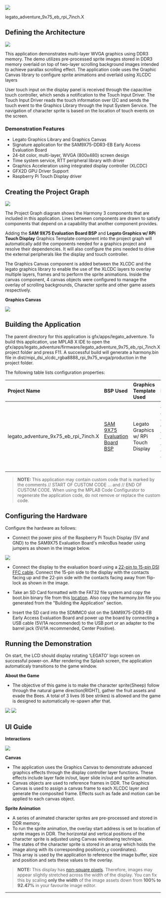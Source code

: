 
![](../../../../images/mhgs.png)

legato_adventure_9x75_eb_rpi_7inch.X

Defining the Architecture
-------------------------

![](../../../../images/legato_sam9x75_single_buffer_arch_mipi.png)

This application demonstrates multi-layer WVGA graphics using DDR3 memory.
The demo utilizes pre-processed sprite images stored in DDR3 memory overlaid on top of two-layer scrolling background images intended to achieve parallax scrolling effect. The application code uses the Graphic Canvas library to configure sprite animations and overlaid using XLCDC layers

User touch input on the display panel is received through the capacitive touch controller, which sends a notification to the Touch Input Driver. The Touch Input Driver reads the touch information over I2C and sends the touch event to the Graphics Library through the Input System Service. The navigation of character sprite is based on the location of touch events on the screen.

### Demonstration Features

-   Legato Graphics Library and Graphics Canvas
-   Signature application for the SAM9X75-DDR3-EB Early Access Evaluation Board
-   24-bit color, multi-layer, WVGA (800x480) screen design
-   Time system service, RTT peripheral library with driver
-   Graphics Acceleration using integrated display controller (XLCDC)
-   GFX2D GPU Driver Support
-   Raspberry Pi Touch Display driver

Creating the Project Graph
--------------------------

![](../../../../images/sam_9x75_eb_adv_mipi.png)

The Project Graph diagram shows the Harmony 3 components that are included in this application. Lines between components are drawn to satisfy components that depend on a capability that another component provides.

Adding the **SAM 9X75 Evaluation Board BSP** and **Legato Graphics w/ RPi Touch Display** Graphics Template component into the project graph will automatically add the components needed for a graphics project and resolve their dependencies. It will also configure the pins needed to drive the external peripherals like the display and touch controller.


The Graphics Canvas component is added between the XLCDC and the legato graphics library to enable the use of the XLCDC layers to overlay multiple layers, frames and to perform the sprite animations. Inside the canvas component, 4 canvas objects were configured to manage the overlay of scrolling backgrounds, Character sprite and other game assets respectively.

**Graphics Canvas**

![](../../../../images/CanvasConfig.png)

Building the Application
------------------------

The parent directory for this application is gfx/apps/legato\_adventure. To build this application, use MPLAB X IDE to open the gfx/apps/legato\_adventure/firmware/legato\_adventure\_9x75\_eb\_rpi_7inch.X project folder and press F11.
A successful build will generate a harmony.bin file in dist/mipi_dsi_xlcdc_rgba8888_rpi_9x75_wvga/production in the project folder.

The following table lists configuration properties:

|Project Name|BSP Used|Graphics Template Used|Description|
|:-----------|:-------|:---------------------|:----------|
|legato\_adventure\_9x75\_eb\_rpi_7inch.X|[SAM 9X75 Evaluation Board BSP](https://www.microchip.com/en-us/development-tool/EA14J50A) |Legato Graphics w/ RPi Touch Display|[SAM9X75-DDR3-EB Early Access Evaluation Board](https://www.microchip.com/en-us/development-tool/EA14J50A) and [Raspberry Pi Touch Display](https://www.raspberrypi.com/products/raspberry-pi-touch-display/) MIPI DSI Display|

> **NOTE:** This application may contain custom code that is marked by the comments // START OF CUSTOM CODE ... and // END OF CUSTOM CODE. When using the MPLAB Code Configurator to regenerate the application code, do not remove or replace the custom code.


Configuring the Hardware
------------------------

Configure the hardware as follows:
-   Connect the power pins of the Raspberry Pi Touch Display (5V and GND) to the SAM9X75 Evaluation Board's mikroBus header using jumpers as shown in the image below.

![](../../../../images/sam_9x75_eb_mipi.png)

-   Connect the display to the evaluation board using a [22-pin to 15-pin DSI FFC cable](https://www.waveshare.com/dsi-cable-15cm.htm). Connect the 15-pin side to the display with the contacts facing up and the 22-pin side with the contacts facing away from flip-lock as shown in the image.

-	Take an SD Card formatted with the FAT32 file system and copy the boot.bin binary file from this [location](./binaries/boot.bin). Also copy the harmony.bin file you generated from the "Building the Application" section.

-   Insert the SD card into the SDMMC0 slot on the SAM9X75-DDR3-EB Early Access Evaluation Board and power up the board by connecting a USB cable (5V/1A recommended) to the USB port or an adapter to the barrel jack (5V/1A recommended, Center Positive).

Running the Demonstration
-------------------------
On start, the LCD should display rotating 'LEGATO' logo screen on successful power-on.
After rendering the Splash screen, the application automaticaly transitions to the game window.

**About the Game**
- The objective of this game is to make the character sprite(Sheep) follow through the natural game direction(RIGHT), gather the fruit assets and evade the Bees. A total of 3 lives (6 bee strikes) is allowed and the game is designed to automatically re-spawn after that.    

![](../../../../images/SplashScreen.png)
![](../../../../images/legato_adventure.png)

UI Guide
-------------------------

**Interactions**

![](../../../../images/UI_interactionFinal.png)

**Canvas**

-   The application uses the Graphics Canvas to demonstrate advanced graphics effects through the display controller layer functions. These effects include layer fade in/out, layer slide in/out and sprite animation.
-   Canvas objects are used to reference frames in DDR. The Graphics Canvas is used to assign a canvas frame to each XLCDC layer and generate the composited frame. Effects such as fade and motion can be applied to each canvas object.

**Sprite Animation**
- A series of animated character sprites are pre-processed and stored in DDR memory.
- To run the sprite animation, the overlay start address is set to location of sprite images in DDR. The horizontal and vertical positions of the character sprite is adjusted using Canvas windowing technique.
- The states of the character sprite is stored in an array which holds the image along with its corresponding position(x,y coordinates).
- This array is used by the application to reference the image buffer, size and position and sets these values to the overlay.

> **NOTE:** This display has [non-square pixels](https://forums.raspberrypi.com/viewtopic.php?t=120710). Therefore, images may appear slightly stretched across the width of the display. You can fix this by scaling **only the width** of the image assets down from **100% to 92.47%** in your favourite image editor.

* * * * *
